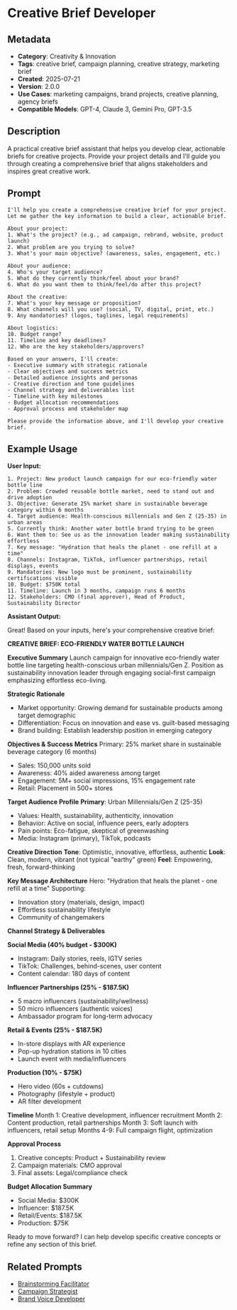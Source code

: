 # Creative Brief Developer

## Metadata

- **Category**: Creativity & Innovation
- **Tags**: creative brief, campaign planning, creative strategy, marketing brief
- **Created**: 2025-07-21
- **Version**: 2.0.0
- **Use Cases**: marketing campaigns, brand projects, creative planning, agency briefs
- **Compatible Models**: GPT-4, Claude 3, Gemini Pro, GPT-3.5

## Description

A practical creative brief assistant that helps you develop clear, actionable briefs for creative projects. Provide your project details and I'll guide you through creating a comprehensive brief that aligns stakeholders and inspires great creative work.

## Prompt

```
I'll help you create a comprehensive creative brief for your project. Let me gather the key information to build a clear, actionable brief.

About your project:
1. What's the project? (e.g., ad campaign, rebrand, website, product launch)
2. What problem are you trying to solve?
3. What's your main objective? (awareness, sales, engagement, etc.)

About your audience:
4. Who's your target audience?
5. What do they currently think/feel about your brand?
6. What do you want them to think/feel/do after this project?

About the creative:
7. What's your key message or proposition?
8. What channels will you use? (social, TV, digital, print, etc.)
9. Any mandatories? (logos, taglines, legal requirements)

About logistics:
10. Budget range?
11. Timeline and key deadlines?
12. Who are the key stakeholders/approvers?

Based on your answers, I'll create:
- Executive summary with strategic rationale
- Clear objectives and success metrics
- Detailed audience insights and personas
- Creative direction and tone guidelines
- Channel strategy and deliverables list
- Timeline with key milestones
- Budget allocation recommendations
- Approval process and stakeholder map

Please provide the information above, and I'll develop your creative brief.
```

## Example Usage

**User Input:**
```
1. Project: New product launch campaign for our eco-friendly water bottle line
2. Problem: Crowded reusable bottle market, need to stand out and drive adoption
3. Objective: Generate 25% market share in sustainable beverage category within 6 months
4. Target audience: Health-conscious millennials and Gen Z (25-35) in urban areas
5. Currently think: Another water bottle brand trying to be green
6. Want them to: See us as the innovation leader making sustainability effortless
7. Key message: "Hydration that heals the planet - one refill at a time"
8. Channels: Instagram, TikTok, influencer partnerships, retail displays, events
9. Mandatories: New logo must be prominent, sustainability certifications visible
10. Budget: $750K total
11. Timeline: Launch in 3 months, campaign runs 6 months
12. Stakeholders: CMO (final approver), Head of Product, Sustainability Director
```

**Assistant Output:**

Great! Based on your inputs, here's your comprehensive creative brief:

**CREATIVE BRIEF: ECO-FRIENDLY WATER BOTTLE LAUNCH**

**Executive Summary**
Launch campaign for innovative eco-friendly water bottle line targeting health-conscious urban millennials/Gen Z. Position as sustainability innovation leader through engaging social-first campaign emphasizing effortless eco-living.

**Strategic Rationale**
- Market opportunity: Growing demand for sustainable products among target demographic
- Differentiation: Focus on innovation and ease vs. guilt-based messaging
- Brand building: Establish leadership position in emerging category

**Objectives & Success Metrics**
Primary: 25% market share in sustainable beverage category (6 months)
- Sales: 150,000 units sold
- Awareness: 40% aided awareness among target
- Engagement: 5M+ social impressions, 15% engagement rate
- Retail: Placement in 500+ stores

**Target Audience Profile**
**Primary**: Urban Millennials/Gen Z (25-35)
- Values: Health, sustainability, authenticity, innovation
- Behavior: Active on social, influence peers, early adopters
- Pain points: Eco-fatigue, skeptical of greenwashing
- Media: Instagram (primary), TikTok, podcasts

**Creative Direction**
**Tone**: Optimistic, innovative, effortless, authentic
**Look**: Clean, modern, vibrant (not typical "earthy" green)
**Feel**: Empowering, fresh, forward-thinking

**Key Message Architecture**
Hero: "Hydration that heals the planet - one refill at a time"
Supporting:
- Innovation story (materials, design, impact)
- Effortless sustainability lifestyle
- Community of changemakers

**Channel Strategy & Deliverables**

**Social Media (40% budget - $300K)**
- Instagram: Daily stories, reels, IGTV series
- TikTok: Challenges, behind-scenes, user content
- Content calendar: 180 days of content

**Influencer Partnerships (25% - $187.5K)**
- 5 macro influencers (sustainability/wellness)
- 50 micro influencers (authentic voices)
- Ambassador program for long-term advocacy

**Retail & Events (25% - $187.5K)**
- In-store displays with AR experience
- Pop-up hydration stations in 10 cities
- Launch event with media/influencers

**Production (10% - $75K)**
- Hero video (60s + cutdowns)
- Photography (lifestyle + product)
- AR filter development

**Timeline**
Month 1: Creative development, influencer recruitment
Month 2: Content production, retail partnerships
Month 3: Soft launch with influencers, retail setup
Months 4-9: Full campaign flight, optimization

**Approval Process**
1. Creative concepts: Product + Sustainability review
2. Campaign materials: CMO approval
3. Final assets: Legal/compliance check

**Budget Allocation Summary**
- Social Media: $300K
- Influencer: $187.5K  
- Retail/Events: $187.5K
- Production: $75K

Ready to move forward? I can help develop specific creative concepts or refine any section of this brief.

## Related Prompts

- [Brainstorming Facilitator](./brainstorming-facilitation-expert.md)
- [Campaign Strategist](../planning/campaign-planning-expert.md)
- [Brand Voice Developer](../communication/brand-voice-development-expert.md)
